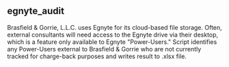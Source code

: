 ## **egnyte_audit**
Brasfield & Gorrie, L.L.C. uses Egnyte for its cloud-based file storage. Often, external consultants will need access to the Egnyte drive  via their desktop, which is a feature only available to Egnyte "Power-Users." Script identifies any Power-Users external to Brasfield & Gorrie who are not currently tracked for charge-back purposes and writes result to .xlsx file.
